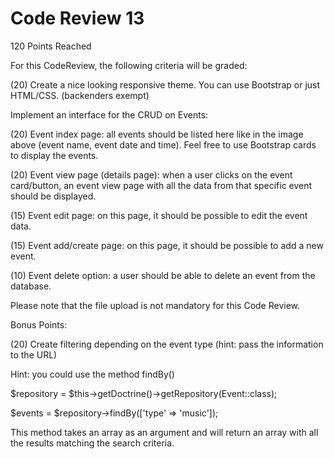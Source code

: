 # Code Review 13
 
 120 Points Reached
 
For this CodeReview, the following criteria will be graded:

(20) Create a nice looking responsive theme. You can use Bootstrap or just HTML/CSS. (backenders exempt)

Implement an interface for the CRUD on Events:

(20) Event index page: all events should be listed here like in the image above (event name, event date and time). Feel free to use Bootstrap cards to display the events.

(20) Event view page (details page): when a user clicks on the event card/button, an event view page with all the data from that specific event should be displayed.

(15) Event edit page: on this page, it should be possible to edit the event data.

(15) Event add/create page: on this page, it should be possible to add a new event.

(10) Event delete option: a user should be able to delete an event from the database.

Please note that the file upload is not mandatory for this Code Review.

Bonus Points:

(20) Create filtering depending on the event type (hint: pass the information to the URL)

Hint: you could use the method findBy()

$repository = $this->getDoctrine()->getRepository(Event::class);

$events = $repository->findBy(['type' => 'music']);

This method takes an array as an argument and will return an array with all the results matching the search criteria.
